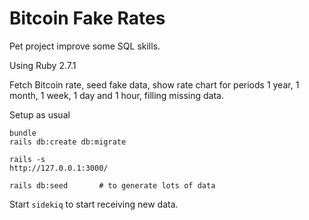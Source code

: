 # Bitcoin Fake Rates

Pet project improve some SQL skills.

Using Ruby 2.7.1

Fetch Bitcoin rate, seed fake data, show rate chart for periods 1 year, 1 month, 1 week, 1 day and 1 hour, filling missing data.


Setup as usual 
```
bundle
rails db:create db:migrate

rails -s
http://127.0.0.1:3000/

rails db:seed       # to generate lots of data
```

Start `sidekiq` to start receiving new data.

